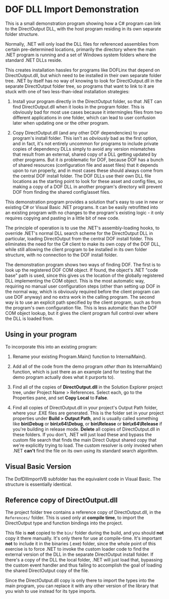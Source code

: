 # DOF DLL Import Demonstration

This is a small demonstration program showing how a C# program can
link to the DirectOutput DLL, with the host program residing in its
own separate folder structure.

Normally, .NET will only load the DLL files for referenced assemblies 
from certain pre-determined locations, primarily the directory where
the main .NET program is running and a set of Windows system folders
where the standard .NET DLLs reside.

This creates installation hassles for programs like DOFLinx that
depend on DirectOutput.dll, but which need to be installed in their
own separate folder tree.  .NET by itself has no way of knowing to
look for DirectOutput.dll in the separate DirectOutput folder tree,
so programs that want to link to it are stuck with one of two
less-than-ideal installation strategies:

1. Install your program directly in the DirectOutput folder, so that
.NET can find DirectOutput.dll when it looks in the program folder.
This is obviously bad for most use cases because it intermingles files
from two different applications in one folder, which can lead to user
confusion later when updating one or the other program.

2. Copy DirectOutput.dll (and any other DOF dependencies) to your
program's install folder.  This isn't as *obviously* bad as the first
option, and in fact, it's not entirely uncommon for programs to
include private copies of dependency DLLs simply to avoid any version
mismatches that result from an external, shared copy of a DLL getting
updated by other programs.  But it *is* problematic for DOF, because
DOF has a bunch of shared resources (configuration file and asset
files) that it depends upon to run properly, and in most cases these
should always come from the central DOF install folder.  The DOF DLLs
use their own DLL file locations as the starting point to look for
these asset and config files, so making a copy of a DOF DLL in another
program's directory will prevent DOF from finding the shared
config/asset files.

This demonstration program provides a solution that's easy to use in
new or existing C# or Visual Basic .NET programs.  It can be easily
retrofitted into an existing program with no changes to the program's
existing logic - it only requires copying and pasting in a little bit
of new code.  

The principle of operation is to use the .NET's assembly-loading
hooks, to override .NET's normal DLL search scheme for the
DirectOutput DLL in particular, loading DirectOutput from the central
DOF install folder.  This eliminates the need for the C# client to
make its own copy of the DOF DLL, while still allowing the client
program to be installed in its own folder structure, with no
connection to the DOF install folder. 

The demonstration program shows two ways of finding DOF.  The first is
to look up the registered DOF COM object.  If found, the object's .NET
"code base" path is used, since this gives us the location of the
globally registered DLL implementing the COM object.  This is the most
automatic way, requiring no manual user configuration steps (other
than setting up DOF in the normal way, which is obviously required
before the client program can use DOF anyway) and no extra work in the
calling program.  The second way is to use an explicit path specified
by the client program, such as from the program's own configuration
file.  This is less automatic than the DOF COM object lookup, but it
gives the client program full control over where the DLL is loaded
from.

## Using in your program

To incorporate this into an existing program:

1. Rename your existing Program.Main() function to InternalMain().

2. Add all of the code from the demo program *other than* its
InternalMain() function, which is just there as an example (and for
testing that the demo program actually does what it purports to).

3. Find all of the copies of **DirectOutput.dll** in the
Solution Explorer project tree, under Project Name > References.
Select each, go to the Properties pane, and set **Copy Local** to **False**.

4. Find all copies of DirectOutput.dll in your project's Output Path
folder, where your .EXE files are generated.  This is the folder set
in your project properties under **Build > Output Path**, and is
usually called something like **bin\Debug** or **bin\x64\Debug**,
or **bin\Release** or **bin\x64\Release** if you're building in 
release mode.  **Delete** all copies of DirectOutput.dll in these
folders.  If you don't, .NET will just load these and bypass the
custom file search that finds the main Direct Output shared copy
that we're explicitly trying to load.  The custom resolver is only
invoked when .NET **can't** find the file on its own using its
standard search algorithm.


## Visual Basic Version

The DofDllImportVB subfolder has the equivalent code in Visual Basic.
The structure is essentially identical.

## Reference copy of DirectOutput.dll

The project folder tree contains a reference copy of DirectOutput.dll,
in the `References/` folder.   This is used only at **compile time**,
to import the DirectOutput type and function bindings into the project.

This file is **not** copied to the `bin/` folder during the build, and
you should **not** copy it there manually.  It's only there for use at
compile-time.  It's important **not** to include it in the binaries
(.exe) folder, since the whole point of this exercise is to force .NET
to invoke the custom loader code to find the external version of the
DLL in the separate DirectOutput install folder.  If there's a copy of
the DLL the local folder, .NET will just load that, bypassing the
custom event handler and thus failing to accomplish the goal of
loading the shared DirectOutput copy of the file.

Since the DirectOutput.dll copy is only there to import the types
into the main program, you can replace it with any other version of
the library that you wish to use instead for its type imports.

